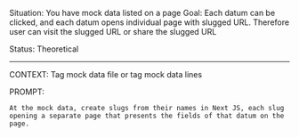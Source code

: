 Situation: You have mock data listed on a page
Goal: Each datum can be clicked, and each datum opens individual page with slugged URL. Therefore user can visit the slugged URL or share the slugged URL

Status: Theoretical

---

CONTEXT:
Tag mock data file or tag mock data lines

PROMPT:
```
At the mock data, create slugs from their names in Next JS, each slug opening a separate page that presents the fields of that datum on the page.
```
